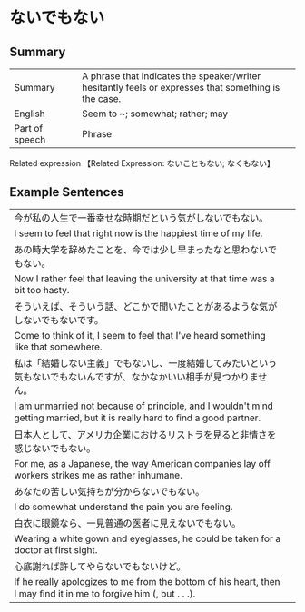 # ないでもない

## Summary

<table><tr>   <td>Summary<td>   <td>A phrase that indicates the speaker/writer hesitantly feels or expresses that something is the case.</td><tr><tr>   <td>English<td>   <td>Seem to ~; somewhat; rather; may</td><tr><tr>   <td>Part of speech<td>   <td>Phrase</td><tr></table><tr>   <td>Related expression<td>   <td>【Related Expression: ないこともない; なくもない】</td><tr></table></table>

## Example Sentences

<table><tr><td>今が私の人生で一番幸せな時期だという気がしないでもない。<td><tr><tr><td>I seem to feel that right now is the happiest time of my life.<td><tr><tr><td>あの時大学を辞めたことを、今では少し早まったなと思わないでもない。<td><tr><tr><td>Now I rather feel that leaving the university at that time was a bit too hasty.<td><tr><tr><td>そういえば、そういう話、どこかで聞いたことがあるような気がしないでもないです。<td><tr><tr><td>Come to think of it, I seem to feel that I've heard something like that somewhere.<td><tr><tr><td>私は「結婚しない主義」でもないし、一度結婚してみたいという気もないでもないんですが、なかなかいい相手が見つかりません。<td><tr><tr><td>I am unmarried not because of principle, and I wouldn't mind getting married, but it is really hard to ﬁnd a good partner.<td><tr><tr><td>日本人として、アメリカ企業におけるリストラを見ると非情さを感じないでもない。<td><tr><tr><td>For me, as a Japanese, the way American companies lay off workers strikes me as rather inhumane.<td><tr><tr><td>あなたの苦しい気持ちが分からないでもない。<td><tr><tr><td>I do somewhat understand the pain you are feeling.<td><tr><tr><td>白衣に眼鏡なら、一見普通の医者に見えないでもない。<td><tr><tr><td>Wearing a white gown and eyeglasses, he could be taken for a doctor at first sight.<td><tr><tr><td>心底謝れば許してやらないでもないけど。<td><tr><tr><td>If he really apologizes to me from the bottom of his heart, then I may ﬁnd it in me to forgive him (, but . . .).<td><tr></table>

